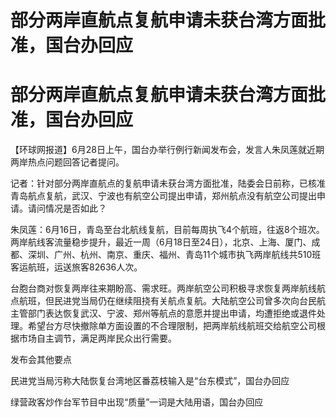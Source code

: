 # 部分两岸直航点复航申请未获台湾方面批准，国台办回应

# 部分两岸直航点复航申请未获台湾方面批准，国台办回应

【环球网报道】6月28日上午，国台办举行例行新闻发布会，发言人朱凤莲就近期两岸热点问题回答记者提问。

记者：针对部分两岸直航点的复航申请未获台湾方面批准，陆委会日前称，已核准青岛航点复航，武汉、宁波也有航空公司提出申请，郑州航点没有航空公司提出申请。请问情况是否如此？

朱凤莲：6月16日，青岛至台北航线复航，目前每周执飞4个航班，往返8个班次。两岸航线客流量稳步提升，最近一周（6月18日至24日），北京、上海、厦门、成都、深圳、广州、杭州、南京、重庆、福州、青岛11个城市执飞两岸航线共510班客运航班，运送旅客82636人次。

台胞台商对恢复两岸往来期盼高、需求旺。两岸航空公司积极寻求恢复两岸航线航点航班，但民进党当局仍在继续阻挠有关航点复航。大陆航空公司曾多次向台民航主管部门表达恢复武汉、宁波、郑州等航点的意愿并提出申请，均遭拒绝或退件处理。希望台方尽快撤除单方面设置的不合理限制，把两岸航线航班交给航空公司根据市场自主调节，满足两岸民众出行需要。

发布会其他要点

民进党当局污称大陆恢复台湾地区番荔枝输入是“台东模式”，国台办回应

绿营政客炒作台军节目中出现“质量”一词是大陆用语，国台办回应

